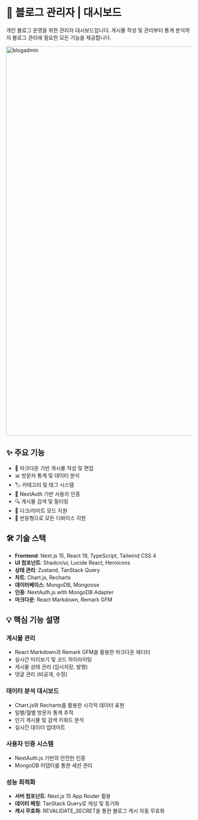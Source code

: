 # 📝 블로그 관리자 | 대시보드

개인 블로그 운영을 위한 관리자 대시보드입니다. 게시물 작성 및 관리부터 통계 분석까지 블로그 관리에 필요한 모든 기능을 제공합니다.

<img width="1920" height="1055" alt="blogadmin" src="https://github.com/user-attachments/assets/824ce4b1-5669-419f-a048-f32d1fb93755" />

## ✨ 주요 기능

- 📝 마크다운 기반 게시물 작성 및 편집
- 📊 방문자 통계 및 데이터 분석
- 🏷️ 카테고리 및 태그 시스템
- 👤 NextAuth 기반 사용자 인증
- 🔍 게시물 검색 및 필터링
- 🌙 다크/라이트 모드 지원
- 📱 반응형으로 모든 디바이스 지원

## 🛠 기술 스택

- **Frontend**: Next.js 15, React 19, TypeScript, Tailwind CSS 4
- **UI 컴포넌트**: Shadcn/ui, Lucide React, Heroicons
- **상태 관리**: Zustand, TanStack Query
- **차트**: Chart.js, Recharts
- **데이터베이스**: MongoDB, Mongoose
- **인증**: NextAuth.js with MongoDB Adapter
- **마크다운**: React Markdown, Remark GFM

## 💡 핵심 기능 설명

### 게시물 관리

- React Markdown과 Remark GFM을 활용한 마크다운 에디터
- 실시간 미리보기 및 코드 하이라이팅
- 게시물 상태 관리 (임시저장, 발행)
- 댓글 관리 (비공개, 수정)

### 데이터 분석 대시보드

- Chart.js와 Recharts를 활용한 시각적 데이터 표현
- 일별/월별 방문자 통계 추적
- 인기 게시물 및 검색 키워드 분석
- 실시간 데이터 업데이트

### 사용자 인증 시스템

- NextAuth.js 기반의 안전한 인증
- MongoDB 어댑터를 통한 세션 관리

### 성능 최적화

- **서버 컴포넌트**: Next.js 15 App Router 활용
- **데이터 페칭**: TanStack Query로 캐싱 및 동기화
- **캐시 무효화**: REVALIDATE_SECRET을 통한 블로그 캐시 자동 무효화
